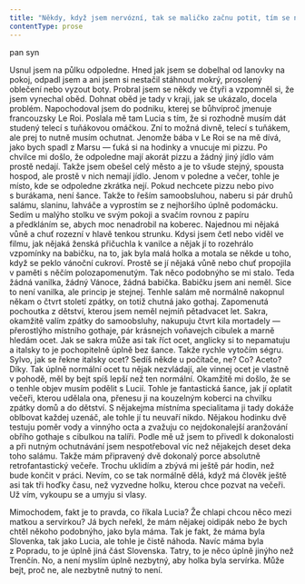 ```yaml
---
title: "Někdy, když jsem nervózní, tak se maličko začnu potit, tím se netajím, ví se to o\_mně a\_určitě v\_tom nejsem sám\\. Že jsem se trochu zapotil, než jsem si tady s\_Lucií odbyl takový to úvodní seznamování, to bylo, řekl bych, v\_rámci ještě běžný normy\\. No a\_teď se kvůli ní potím znova, a\_právě jsem z\_kategorie „opravdu se strašně moc potit“ přestoupil do kategorie „macerovat se ve vlastní šťávě“\\. Příšerně mě pálí oči, jak je mám pořád zalitý potem, utírat se už ani nemá smysl\\. Přes zamlžený sluneční brejle vůbec nic nevidím, ale když je sundám, tak mi slunce vypaluje díry do rohovky a\_vítr žene slanou vodu přímo do očí\\. Už hodinu se vláčím do příšernýho kopce na sněžnicích\\. Prvních deset minut jsem šel první, pak jsme šli chvilku vedle sebe, teď se snažím udržet za ní\\. Říkala, že to bude dopolední procházka, aby se protáhla před šichtou, a\_já jsem jí na to skočil\\. Kdybych nebyl úplně blbej, tak by mi došlo, že se nikdo nechodí procházet na sněžnicích proto, aby se protáhl předtím, než bude celej den chodit v\_práci\\. Jít se projít před chůzí je nesmysl, tohle není procházka, ale asi nějaká její rituální zkouška nebo co\\. Ona si testuje mou odolnost v\_extrémních podmínkách\\. Po hodině a\_půl už vystoupáme do takový výšky, že tam končí souvislej porost nebo co, právě jsme vylezli z\_lesa a\_já už toho mám fakt plný zuby\\. Na chvilku se zastavím, sundám si brejle a\_trochu si utřu oči šálou\\. Přede mnou je pohlednicový horský panoráma pod kýčovitě modrým nebem\\. Kolem dokola skály\_— šedý, modrý, cihlově hnědý a\_některý snad i\_červený\\. Existujou červený skály, nebo mám nějaký rudý fleky před očima? Hele, Lucie, počkej, vidíš to? Ten pohled? Pravdaže vidím, poznám to tu\\. To je asi najkrajší výhľad v\_okolí\\. Tak, to by asi bylo dobrý na chvilku zastavit a\_rozhlídnout se, ne? Aha, tak ne\\. Tak zastavit a\_rozhlížet se nechce, musíme stihnout poslední lanovku před polední pauzou, aby se dostala včas do práce\\. Tak se prostě budu tímhle výhledem kochat za chůze, než se mi zase zamlží brejle\\. Blbý je, že i\_když se koukám na všechny strany, tak nikde nevidím tu lanovku, ke který jdeme\\. Vidím klikatou cestu nahoru, která mizí mezi pestrobarevnejma skálama, ale nikde nevidím to místo, ke kterýmu máme dojít\\. Asi mě trochu přepadla hrůza, abych neztratil z\_dohledu aspoň Lucii, tak maličko přidám do kroku, i\_když jsem měl dojem, že to nebude fyzicky možný\\. Člověk přežije víc, než si myslí, a\_já jsem přežil další hodinu a\_půl výstupu, až jsme opravdu vyšplhali ke konečné lanovky a\_k\_horské chatě\\. Sesunul jsem se na lavici a\_Lucia mi s\_uspokojením sdělila, že máme ještě dvacet minut do polední pauzy, takže si stihneme dát kávu nebo pivko\\. Aha, takže jsem asi tuhle její rituální zkoušku zvládl dvacet minut před limitem\_— jsem fakt dobrej\\. Koukám kolem sebe a\_vidím, že je tady spousta lyžařů a\_všichni si z\_chaty nosí jídlo a\_pití sami\\. Zjevně je to nějaká samoobsluha\\. Sundávám si sněžnice a\_najednou se celej roztřesu, není to zimou, ale vysílením\\. Nevěděl jsem, že se člověk může rozklepat vysílením, ale může\\. Jestli to pak může přežít bez následků, to se teprve ukáže\\. Je mi jasný, že nemůžu vstát a\_že těch dvacet kroků někam k\_pultu v\_tý chatě bych už rozhodně nedošel\\. Zoufale se na ni podívám a\_ona asi pochopí\\. Tak ja nám po niečo skočím, dobre? Počkaj na mňa\\. Za chvíli je zpátky, s\_profesionální elegancí zvládá v\_jedný ruce dva šálky kávy a\_v\_druhý balenou vodu a\_dvě sklenice\\. Pomalu mi ustává hukot v\_hlavě a\_vypadá to, že budu schopnej i\_promluvit\\. Když to přineseš ty, je to mnohem lepší\\. No, to je jasné, každý je rád, keď mu niekto donesie jedlo alebo pitie priamo na stôl\\. O\_tom to celé je, moja práca a\_tak\\. Vieš čo, keď som chodila na učňovku, raz nám naša majsterka hovorila, že málokto to síce vie, ale každý chlap chce vlastne niečo medzi čašníčkou a\_svojou matkou\\. Vraj sa z\_toho robí veda, ale je to jednoduché\_— každý hľadá len kombináciu čašníčky a\_matky\\."
contentType: prose
---
```


<section>

pan syn

Usnul jsem na půlku odpoledne. Hned jak jsem se dobelhal od lanovky na pokoj, odpadl jsem a ani jsem si nestačil stáhnout mokrý, prosolený oblečení nebo vyzout boty. Probral jsem se někdy ve čtyři a vzpomněl si, že jsem vynechal oběd. Dohnat oběd je tady v kraji, jak se ukázalo, docela problém. Napochodoval jsem do podniku, kterej se bůhvíproč jmenuje francouzsky Le Roi. Poslala mě tam Lucia s tím, že si rozhodně musím dát studený telecí s tuňákovou omáčkou. Zní to možná divně, telecí s tuňákem, ale prej to nutně musím ochutnat. Jenomže bába v Le Roi se na mě dívá, jako bych spadl z Marsu — ťuká si na hodinky a vnucuje mi pizzu. Po chvilce mi došlo, že odpoledne mají akorát pizzu a žádný jiný jídlo vám prostě nedají. Takže jsem obešel celý město a je to všude stejný, spousta hospod, ale prostě v nich nemají jídlo. Jenom v poledne a večer, tohle je místo, kde se odpoledne zkrátka nejí. Pokud nechcete pizzu nebo pivo s burákama, není šance. Takže to řeším samoobsluhou, naberu si pár druhů salámu, slaninu, lahváče a vyprostím se z nejhoršího úplně podomácku. Sedím u malýho stolku ve svým pokoji a svačím rovnou z papíru a předkláním se, abych moc nenadrobil na koberec. Najednou mi nějaká vůně a chuť rozezní v hlavě tenkou strunku. Kdysi jsem četl nebo viděl ve filmu, jak nějaká ženská přičuchla k vanilce a nějak jí to rozehrálo vzpomínky na babičku, na to, jak byla malá holka a motala se někde u toho, když se peklo vánoční cukroví. Prostě se jí nějaká vůně nebo chuť propojila v paměti s něčím polozapomenutým. Tak něco podobnýho se mi stalo. Teda žádná vanilka, žádný Vánoce, žádná babička. Babičku jsem ani neměl. Sice to není vanilka, ale princip je stejnej. Tenhle salám mě normálně nakopnul někam o čtvrt století zpátky, on totiž chutná jako gothaj. Zapomenutá pochoutka z dětství, kterou jsem neměl nejmíň pětadvacet let. Sakra, okamžitě valím zpátky do samoobsluhy, nakupuju čtvrt kila mortadely — přerostlýho místního gothaje, pár krásnejch voňavejch cibulek a marně hledám ocet. Jak se sakra může asi tak říct ocet, anglicky si to nepamatuju a italsky to je pochopitelně úplně bez šance. Takže rychle vytočím ségru. Sylvo, jak se řekne italsky ocet? Sedíš někde u počítače, ne? Co? Aceto? Díky. Tak úplně normální ocet tu nějak nezvládají, ale vinnej ocet je vlastně v pohodě, měl by bejt spíš lepší než ten normální. Okamžitě mi došlo, že se o tenhle objev musím podělit s Lucií. Tohle je fantastická šance, jak jí oplatit večeři, kterou udělala ona, přenesu ji na kouzelným koberci na chvilku zpátky domů a do dětství. S nějakejma místníma specialitama ji tady dokáže oblbovat každej uzenáč, ale tohle jí tu neuvaří nikdo. Nějakou hodinku dvě testuju poměr vody a vinnýho octa a zvažuju co nejdokonalejší aranžování obřího gothaje s cibulkou na talíři. Podle mě už jsem to přivedl k dokonalosti a při nutným ochutnávání jsem nespotřeboval víc než nějakejch deset deka toho salámu. Takže mám připravený dvě dokonalý porce absolutně retrofantastický večeře. Trochu uklidím a zbývá mi ještě pár hodin, než bude končit v práci. Nevím, co se tak normálně dělá, když má člověk ještě asi tak tři hoďky času, než vyzvedne holku, kterou chce pozvat na večeři. Už vím, vykoupu se a umyju si vlasy.

Mimochodem, fakt je to pravda, co říkala Lucia? Že chlapi chcou něco mezi matkou a servírkou? Já bych neřekl, že mám nějakej oidipák nebo že bych chtěl někoho podobnýho, jako byla máma. Tak je fakt, že máma byla Slovenka, tak jako Lucia, ale tohle je čistě náhoda. Navíc máma byla z Popradu, to je úplně jiná část Slovenska. Tatry, to je něco úplně jinýho než Trenčín. No, a není myslím úplně nezbytný, aby holka byla servírka. Může bejt, proč ne, ale nezbytně nutný to není.

</section>
